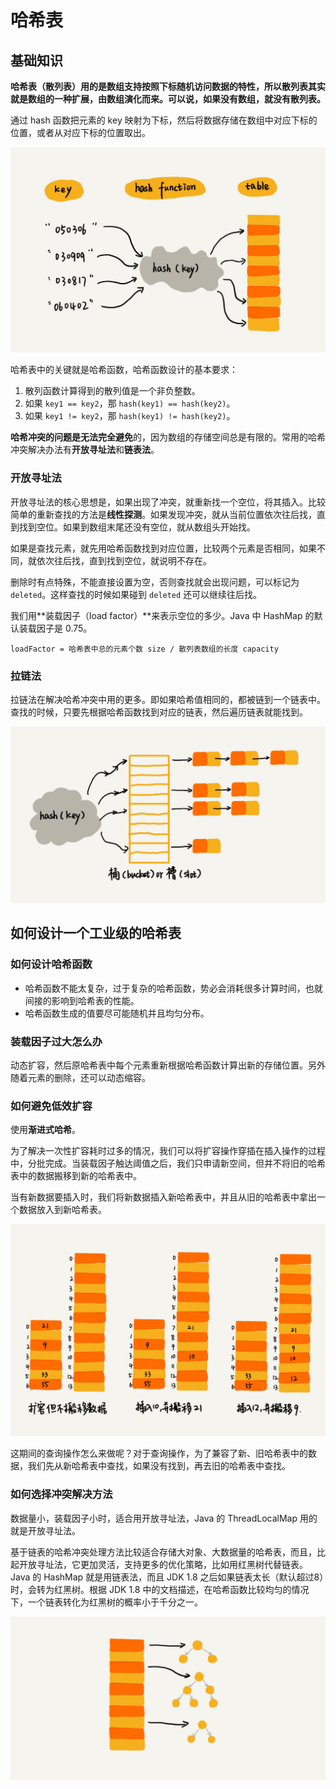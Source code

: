 # 哈希表

## 基础知识

**哈希表（散列表）用的是数组支持按照下标随机访问数据的特性，所以散列表其实就是数组的一种扩展，由数组演化而来。可以说，如果没有数组，就没有散列表。**

通过 hash 函数把元素的 key 映射为下标，然后将数据存储在数组中对应下标的位置，或者从对应下标的位置取出。

![Image(9)](assets/20190807143816046_14454.png)

哈希表中的关键就是哈希函数，哈希函数设计的基本要求：

1. 散列函数计算得到的散列值是一个非负整数。
2. 如果 `key1 == key2`，那 `hash(key1) == hash(key2)`。
3. 如果 `key1 != key2`，那 `hash(key1) != hash(key2)`。

**哈希冲突的问题是无法完全避免**的，因为数组的存储空间总是有限的。常用的哈希冲突解决办法有**开放寻址法**和**链表法**。

### 开放寻址法

开放寻址法的核心思想是，如果出现了冲突，就重新找一个空位，将其插入。比较简单的重新查找的方法是**线性探测**。如果发现冲突，就从当前位置依次往后找，直到找到空位。如果到数组末尾还没有空位，就从数组头开始找。

如果是查找元素，就先用哈希函数找到对应位置，比较两个元素是否相同，如果不同，就依次往后找，直到找到空位，就说明不存在。

删除时有点特殊，不能直接设置为空，否则查找就会出现问题，可以标记为 `deleted`。这样查找的时候如果碰到 `deleted` 还可以继续往后找。

我们用**装载因子（load factor）**来表示空位的多少。Java 中 HashMap 的默认装载因子是 0.75。

```
loadFactor = 哈希表中总的元素个数 size / 散列表数组的长度 capacity
```

### 拉链法

拉链法在解决哈希冲突中用的更多。即如果哈希值相同的，都被链到一个链表中。查找的时候，只要先根据哈希函数找到对应的链表，然后遍历链表就能找到。

![Image(10)](assets/20190807143827234_1468.png)

## 如何设计一个工业级的哈希表

### 如何设计哈希函数

- 哈希函数不能太复杂，过于复杂的哈希函数，势必会消耗很多计算时间，也就间接的影响到哈希表的性能。
- 哈希函数生成的值要尽可能随机并且均匀分布。

### 装载因子过大怎么办

动态扩容，然后原哈希表中每个元素重新根据哈希函数计算出新的存储位置。另外随着元素的删除，还可以动态缩容。

### 如何避免低效扩容

使用**渐进式哈希**。

为了解决一次性扩容耗时过多的情况，我们可以将扩容操作穿插在插入操作的过程中，分批完成。当装载因子触达阈值之后，我们只申请新空间，但并不将旧的哈希表中的数据搬移到新的哈希表中。

当有新数据要插入时，我们将新数据插入新哈希表中，并且从旧的哈希表中拿出一个数据放入到新哈希表。

![Image(11)](assets/20190807143834312_26045.png)

这期间的查询操作怎么来做呢？对于查询操作，为了兼容了新、旧哈希表中的数据，我们先从新哈希表中查找，如果没有找到，再去旧的哈希表中查找。

### 如何选择冲突解决方法

数据量小，装载因子小时，适合用开放寻址法，Java 的 ThreadLocalMap 用的就是开放寻址法。

基于链表的哈希冲突处理方法比较适合存储大对象、大数据量的哈希表，而且，比起开放寻址法，它更加灵活，支持更多的优化策略，比如用红黑树代替链表。Java 的 HashMap 就是用链表法，而且 JDK 1.8 之后如果链表太长（默认超过8）时，会转为红黑树。根据 JDK 1.8 中的文档描述，在哈希函数比较均匀的情况下，一个链表转化为红黑树的概率小于千分之一。

![Image(12)](assets/20190807143843956_17261.png)
